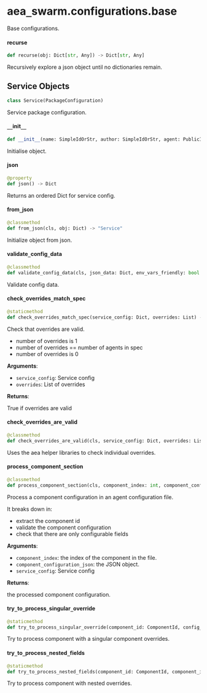 <a id="aea_swarm.configurations.base"></a>

# aea`_`swarm.configurations.base

Base configurations.

<a id="aea_swarm.configurations.base.recurse"></a>

#### recurse

```python
def recurse(obj: Dict[str, Any]) -> Dict[str, Any]
```

Recursively explore a json object until no dictionaries remain.

<a id="aea_swarm.configurations.base.Service"></a>

## Service Objects

```python
class Service(PackageConfiguration)
```

Service package configuration.

<a id="aea_swarm.configurations.base.Service.__init__"></a>

#### `__`init`__`

```python
def __init__(name: SimpleIdOrStr, author: SimpleIdOrStr, agent: PublicId, version: str = "", license_: str = "", aea_version: str = "", description: str = "", number_of_agents: int = 4, network: Optional[str] = None, build_entrypoint: Optional[str] = None) -> None
```

Initialise object.

<a id="aea_swarm.configurations.base.Service.json"></a>

#### json

```python
@property
def json() -> Dict
```

Returns an ordered Dict for service config.

<a id="aea_swarm.configurations.base.Service.from_json"></a>

#### from`_`json

```python
@classmethod
def from_json(cls, obj: Dict) -> "Service"
```

Initialize object from json.

<a id="aea_swarm.configurations.base.Service.validate_config_data"></a>

#### validate`_`config`_`data

```python
@classmethod
def validate_config_data(cls, json_data: Dict, env_vars_friendly: bool = False) -> None
```

Validate config data.

<a id="aea_swarm.configurations.base.Service.check_overrides_match_spec"></a>

#### check`_`overrides`_`match`_`spec

```python
@staticmethod
def check_overrides_match_spec(service_config: Dict, overrides: List) -> bool
```

Check that overrides are valid.

- number of overrides is 1
- number of overrides == number of agents in spec
- number of overrides is 0

**Arguments**:

- `service_config`: Service config
- `overrides`: List of overrides

**Returns**:

True if overrides are valid

<a id="aea_swarm.configurations.base.Service.check_overrides_are_valid"></a>

#### check`_`overrides`_`are`_`valid

```python
@classmethod
def check_overrides_are_valid(cls, service_config: Dict, overrides: List) -> Dict[ComponentId, Dict[Any, Any]]
```

Uses the aea helper libraries to check individual overrides.

<a id="aea_swarm.configurations.base.Service.process_component_section"></a>

#### process`_`component`_`section

```python
@classmethod
def process_component_section(cls, component_index: int, component_configuration_json: Dict, service_config: Dict) -> Tuple[ComponentId, Dict]
```

Process a component configuration in an agent configuration file.

It breaks down in:
- extract the component id
- validate the component configuration
- check that there are only configurable fields

**Arguments**:

- `component_index`: the index of the component in the file.
- `component_configuration_json`: the JSON object.
- `service_config`: Service config

**Returns**:

the processed component configuration.

<a id="aea_swarm.configurations.base.Service.try_to_process_singular_override"></a>

#### try`_`to`_`process`_`singular`_`override

```python
@staticmethod
def try_to_process_singular_override(component_id: ComponentId, config_class: ComponentConfiguration, component_configuration_json: Dict) -> Dict
```

Try to process component with a singular component overrides.

<a id="aea_swarm.configurations.base.Service.try_to_process_nested_fields"></a>

#### try`_`to`_`process`_`nested`_`fields

```python
@staticmethod
def try_to_process_nested_fields(component_id: ComponentId, component_index: int, config_class: ComponentConfiguration, component_configuration_json: Dict, service_config: Dict) -> Dict
```

Try to process component with nested overrides.

